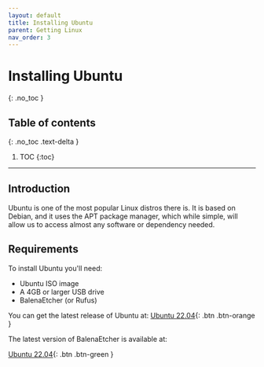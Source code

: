 ```yaml
---
layout: default
title: Installing Ubuntu
parent: Getting Linux
nav_order: 3
---
```


# Installing Ubuntu
{: .no_toc }

## Table of contents
{: .no_toc .text-delta }

1. TOC
{:toc}

---

## Introduction

Ubuntu is one of the most popular Linux distros there is. It is based on Debian, and it uses the APT package manager, which while simple, will allow us to access almost any software or dependency needed.

## Requirements

To install Ubuntu you'll need:

- Ubuntu ISO image
- A 4GB or larger USB drive
- BalenaEtcher (or Rufus)

You can get the latest release of Ubuntu at:
[Ubuntu 22.04](https://releases.ubuntu.com/22.04/ubuntu-22.04-desktop-amd64.iso){: .btn .btn-orange }

The latest version of BalenaEtcher is available at:

[Ubuntu 22.04](https://www.balena.io/etcher/){: .btn .btn-green }

